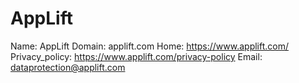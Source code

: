 
# AppLift

Name: AppLift
Domain: applift.com
Home: https://www.applift.com/
Privacy_policy: https://www.applift.com/privacy-policy
Email: dataprotection@applift.com
